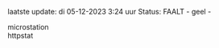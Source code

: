 laatste update: 
di 05-12-2023  3:24   uur 
Status: FAALT - geel - 
<div class="service Y">microstation</div><div class="service G">httpstat</div>